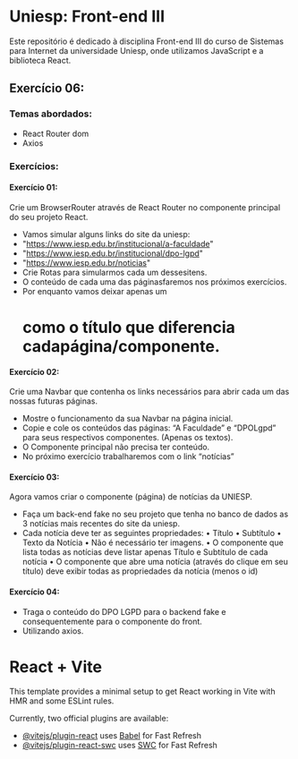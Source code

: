 # Uniesp: Front-end III
Este repositório é dedicado à disciplina Front-end III do curso de Sistemas para Internet da universidade Uniesp, onde utilizamos JavaScript e a biblioteca React.


## Exercício 06:
### Temas abordados:
- React Router dom
- Axios

### Exercícios:

#### Exercício 01:
Crie um BrowserRouter através de React Router no componente principal do seu projeto React.
- Vamos simular alguns links do site da uniesp:
- "https://www.iesp.edu.br/institucional/a-faculdade"
- "https://www.iesp.edu.br/institucional/dpo-lgpd"
- "https://www.iesp.edu.br/noticias"
- Crie Rotas para simularmos cada um dessesitens.
- O conteúdo de cada uma das páginasfaremos nos próximos exercícios.
- Por enquanto vamos deixar apenas um<h1> como o título que diferencia cadapágina/componente.

#### Exercício 02:
Crie uma Navbar que contenha os links necessários para abrir cada um das nossas futuras páginas.
- Mostre o funcionamento da sua Navbar na página inicial.
- Copie e cole os conteúdos das páginas: “A Faculdade” e “DPOLgpd” para seus respectivos
componentes. (Apenas os textos).
- O Componente principal não precisa ter conteúdo.
- No próximo exercício trabalharemos com o link “notícias”

#### Exercício 03:
Agora vamos criar o componente (página) de notícias da UNIESP.
- Faça um back-end fake no seu projeto que tenha no banco de dados as 3 notícias mais recentes do site da uniesp.
- Cada notícia deve ter as seguintes propriedades:
  • Título
  • Subtítulo
  • Texto da Notícia
  • Não é necessário ter imagens.
  • O componente que lista todas as notícias deve listar apenas Título e Subtítulo de cada notícia
  • O componente que abre uma notícia (através do clique em seu título) deve exibir todas as propriedades da notícia (menos o id)

#### Exercício 04:
- Traga o conteúdo do DPO LGPD para o backend fake e consequentemente para o componente do front.
- Utilizando axios.




# React + Vite

This template provides a minimal setup to get React working in Vite with HMR and some ESLint rules.

Currently, two official plugins are available:

- [@vitejs/plugin-react](https://github.com/vitejs/vite-plugin-react/blob/main/packages/plugin-react/README.md) uses [Babel](https://babeljs.io/) for Fast Refresh
- [@vitejs/plugin-react-swc](https://github.com/vitejs/vite-plugin-react-swc) uses [SWC](https://swc.rs/) for Fast Refresh
